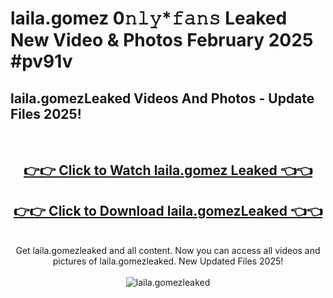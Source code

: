 # laila.gomez 0𝚗𝚕𝚢*𝚏𝚊𝚗𝚜 Leaked New Video & Photos February 2025 #pv91v

<h2>laila.gomezLeaked Videos And Photos - Update Files 2025!</h2>
<br>
<div align="center">
<h2><a href="https://mediaupload.pro?title=laila.gomez&ref=11F" rel="nofollow">👉👉 Click to Watch laila.gomez Leaked 👈👈</a></h2>
<h2><a href="https://mediaupload.pro?title=laila.gomez&ref=11F" rel="nofollow">👉👉 Click to Download laila.gomezLeaked 👈👈</a></h2>
<br>
Get laila.gomezleaked and all content. Now you can access all videos and pictures of laila.gomezleaked. New Updated Files 2025!
<br>
<br>
<a href="https://mediaupload.pro?title=laila.gomez&ref=11F" rel="nofollow" data-target="animated-image.originalLink"><img src="https://i.ibb.co/Gkj2r4b/banner.png" alt="laila.gomezleaked" style="max-width: 100%; display: inline-block;" data-target="animated-image.originalImage"></a>
</div>
<br>

